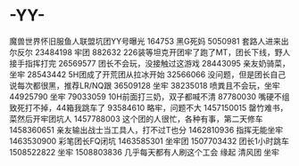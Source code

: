# -YY-
魔兽世界怀旧服鱼人联盟坑团YY号曝光
164753 黑G死妈
5050981 套路人进来出尔反尔
23484198 牢团
882632 226装等坦克开团牢了跑了MT，团长下线，野人接手指挥打完
26569577 团长不会玩，没接触过这游戏
28443095 亲友奶骑菜，坐牢
28543442 5H团成了开荒团从拉冰开始
32566066 没问题，但是团长自己说每次都很黑，推荐LR/NQ跟
36509128 坐牢
38235018 喷粪且不会玩，坐牢
44925790 坐牢
79033059 10H前面打三奶，双子都喊不清
87780030 嘴硬不组致死打不掉，44箱我跳车了
93584610 略牢，问题不大
1457150015 罄竹难书，菜然后开牢团坑人
1457788003 这个团的人很忙，各种有事，第二天修车
1458360651 亲友输出战士当工具人，打不过T也分
1462810936 指挥无能坐牢
1463530900 彩笔团长FQ闭坑
1463585301 坐牢团
1507703432 团长1小时跳车
1508522822 坐牢
1508803836 几乎每天都有人刷这个工会 缘起
清风团 坐牢
